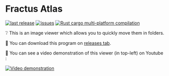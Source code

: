 # Fractus Atlas

[![last release](https://img.shields.io/github/v/release/Jimskapt/fractus-atlas?color=blue)](https://github.com/Jimskapt/fractus-atlas/releases)
[![issues](https://img.shields.io/github/issues-raw/Jimskapt/fractus-atlas?color=blue)](https://github.com/Jimskapt/fractus-atlas/issues)
[![Rust cargo multi-platform compilation](https://github.com/Jimskapt/fractus-atlas/workflows/Rust%20cargo%20multi-platform%20compilation/badge.svg)](https://github.com/Jimskapt/fractus-atlas/actions/)

❔ This is an image viewer which allows you to quickly move them in folders.

💾 You can download this program on [releases tab](https://github.com/Jimskapt/fractus-atlas/releases).

🎥 You can see a video demonstration of this viewer (in top-left) on Youtube :

[![Video demonstration](https://img.youtube.com/vi/GKd_zLJXMl4/0.jpg)](https://www.youtube.com/watch?v=GKd_zLJXMl4)
